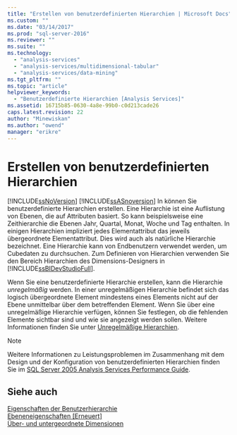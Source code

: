 ```yaml
---
title: "Erstellen von benutzerdefinierten Hierarchien | Microsoft Docs"
ms.custom: ""
ms.date: "03/14/2017"
ms.prod: "sql-server-2016"
ms.reviewer: ""
ms.suite: ""
ms.technology: 
  - "analysis-services"
  - "analysis-services/multidimensional-tabular"
  - "analysis-services/data-mining"
ms.tgt_pltfrm: ""
ms.topic: "article"
helpviewer_keywords: 
  - "Benutzerdefinierte Hierarchien [Analysis Services]"
ms.assetid: 16715b85-0630-4a8e-99b0-c0d213cade26
caps.latest.revision: 22
author: "Minewiskan"
ms.author: "owend"
manager: "erikre"
---
```

# Erstellen von benutzerdefinierten Hierarchien
  [!INCLUDE[ssNoVersion](../../includes/ssnoversion-md.md)] [!INCLUDE[ssASnoversion](../../includes/ssasnoversion-md.md)] In können Sie benutzerdefinierte Hierarchien erstellen. Eine Hierarchie ist eine Auflistung von Ebenen, die auf Attributen basiert. So kann beispielsweise eine Zeithierarchie die Ebenen Jahr, Quartal, Monat, Woche und Tag enthalten. In einigen Hierarchien impliziert jedes Elementattribut das jeweils übergeordnete Elementattribut. Dies wird auch als natürliche Hierarchie bezeichnet. Eine Hierarchie kann von Endbenutzern verwendet werden, um Cubedaten zu durchsuchen. Zum Definieren von Hierarchien verwenden Sie den Bereich Hierarchien des Dimensions-Designers in [!INCLUDE[ssBIDevStudioFull](../../includes/ssbidevstudiofull-md.md)].  
  
 Wenn Sie eine benutzerdefinierte Hierarchie erstellen, kann die Hierarchie *unregelmäßig* werden. In einer unregelmäßigen Hierarchie befindet sich das logisch übergeordnete Element mindestens eines Elements nicht auf der Ebene unmittelbar über dem betreffenden Element. Wenn Sie über eine unregelmäßige Hierarchie verfügen, können Sie festlegen, ob die fehlenden Elemente sichtbar sind und wie sie angezeigt werden sollen. Weitere Informationen finden Sie unter [Unregelmäßige Hierarchien](../../analysis-services/multidimensional-models/ragged-hierarchies.md).  
  
> [!NOTE]  
>  Weitere Informationen zu Leistungsproblemen im Zusammenhang mit dem Design und der Konfiguration von benutzerdefinierten Hierarchien finden Sie im [SQL Server 2005 Analysis Services Performance Guide](http://go.microsoft.com/fwlink/?LinkId=81621).  
  
## Siehe auch  
 [Eigenschaften der Benutzerhierarchie](../Topic/User%20Hierarchy%20Properties.md)   
 [Ebeneneigenschaften [Erneuert]](../Topic/Level%20Properties%20-%20user%20hierarchies.md)   
 [Über- und untergeordnete Dimensionen](../../analysis-services/multidimensional-models/parent-child-dimensions.md)  
  
  